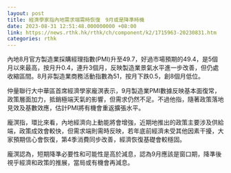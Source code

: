 ```yaml
---
layout: post
title: 經濟學家指內地需求端需時恢復　9月或是降準時機
date: 2023-08-31 12:51:48.000000000 +08:00
link: https://news.rthk.hk/rthk/ch/component/k2/1715963-20230831.htm
categories: rthk
---
```


內地8月官方製造業採購經理指數(PMI)升至49.7，好過市場預期的49.4，是5個月以來最高，按月升0.4，連升3個月，反映製造業景氣水平進一步改善，但仍處收縮區間。8月非製造業商務活動指數為51，按月下跌0.5，創8個月低位。

仲量聯行大中華區首席經濟學家龐溟表示，9月製造業PMI數據反映基本面復常，政策層面加力，抵銷極端天氣的影響，但需求仍然不足。不過他指，隨著政策落地見效及基數效應，估計PMI將有機會重返擴張水平。

龐溟指，環比來看，內地經濟向上動能將會增強，近期地推出的政策主要涉及供給端，政策成效會較快，但需求端則需時反映，若年底前經濟未受其他因素干擾，大家預期信心會恢復，第4季消費同步改善，經濟恢復基礎會較穩固。

龐溟認為，短期降準必要性和可能性是高於減息，認為9月應該是窗口期，降準後視乎經濟和政策的推展，當局或有機會再減息。
